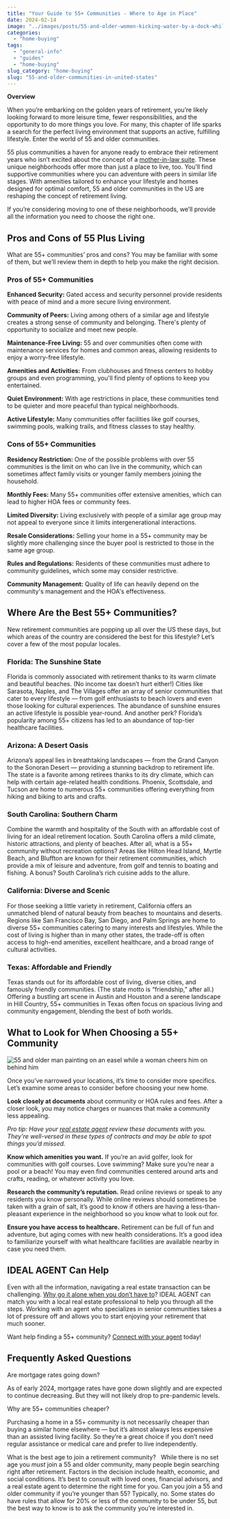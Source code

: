 ```yaml
---
title: "Your Guide to 55+ Communities - Where to Age in Place"
date: 2024-02-14
image: "../images/posts/55-and-older-women-kicking-water-by-a-dock-while-laughing-about-it.jpg"
categories: 
  - "home-buying"
tags: 
  - "general-info"
  - "guides"
  - "home-buying"
slug_category: "home-buying"
slug: "55-and-older-communities-in-united-states"
---
```


**Overview**

When you’re embarking on the golden years of retirement, you’re likely looking forward to more leisure time, fewer responsibilities, and the opportunity to do more things you love. For many, this chapter of life sparks a search for the perfect living environment that supports an active, fulfilling lifestyle. Enter the world of 55 and older communities.

55 plus communities a haven for anyone ready to embrace their retirement years who isn’t excited about the concept of a [mother-in-law suite](https://blog.idealagent.com/what-is-a-mother-in-law-suite). These unique neighborhoods offer more than just a place to live, too. You’ll find supportive communities where you can adventure with peers in similar life stages. With amenities tailored to enhance your lifestyle and homes designed for optimal comfort, 55 and older communities in the US are reshaping the concept of retirement living.

If you’re considering moving to one of these neighborhoods, we’ll provide all the information you need to choose the right one. 

## Pros and Cons of 55 Plus Living

What are 55+ communities’ pros and cons? You may be familiar with some of them, but we’ll review them in depth to help you make the right decision. 

### Pros of 55+ Communities

**Enhanced Security:** Gated access and security personnel provide residents with peace of mind and a more secure living environment.

**Community of Peers:** Living among others of a similar age and lifestyle creates a strong sense of community and belonging. There's plenty of opportunity to socialize and meet new people. 

**Maintenance-Free Living:** 55 and over communities often come with maintenance services for homes and common areas, allowing residents to enjoy a worry-free lifestyle. 

**Amenities and Activities:** From clubhouses and fitness centers to hobby groups and even programming, you'll find plenty of options to keep you entertained. 

**Quiet Environment:** With age restrictions in place, these communities tend to be quieter and more peaceful than typical neighborhoods. 

**Active Lifestyle:** Many communities offer facilities like golf courses, swimming pools, walking trails, and fitness classes to stay healthy. 

### Cons of 55+ Communities

**Residency Restriction:** One of the possible problems with over 55 communities is the limit on who can live in the community, which can sometimes affect family visits or younger family members joining the household.

**Monthly Fees:** Many 55+ communities offer extensive amenities, which can lead to higher HOA fees or community fees. 

**Limited Diversity:** Living exclusively with people of a similar age group may not appeal to everyone since it limits intergenerational interactions. 

**Resale Considerations:** Selling your home in a 55+ community may be slightly more challenging since the buyer pool is restricted to those in the same age group. 

**Rules and Regulations:** Residents of these communities must adhere to community guidelines, which some may consider restrictive. 

**Community Management:** Quality of life can heavily depend on the community's management and the HOA's effectiveness.

## Where Are the Best 55+ Communities?

New retirement communities are popping up all over the US these days, but which areas of the country are considered the best for this lifestyle? Let’s cover a few of the most popular locales. 

### Florida: The Sunshine State

Florida is commonly associated with retirement thanks to its warm climate and beautiful beaches. (No income tax doesn’t hurt either!) Cities like Sarasota, Naples, and The Villages offer an array of senior communities that cater to every lifestyle — from golf enthusiasts to beach lovers and even those looking for cultural experiences. The abundance of sunshine ensures an active lifestyle is possible year-round. And another perk? Florida’s popularity among 55+ citizens has led to an abundance of top-tier healthcare facilities. 

### Arizona: A Desert Oasis

Arizona’s appeal lies in breathtaking landscapes — from the Grand Canyon to the Sonoran Desert — providing a stunning backdrop to retirement life. The state is a favorite among retirees thanks to its dry climate, which can help with certain age-related health conditions. Phoenix, Scottsdale, and Tucson are home to numerous 55+ communities offering everything from hiking and biking to arts and crafts. 

### South Carolina: Southern Charm

Combine the warmth and hospitality of the South with an affordable cost of living for an ideal retirement location. South Carolina offers a mild climate, historic attractions, and plenty of beaches. After all, what is a 55+ community without recreation options? Areas like Hilton Head Island, Myrtle Beach, and Bluffton are known for their retirement communities, which provide a mix of leisure and adventure, from golf and tennis to boating and fishing. A bonus? South Carolina’s rich cuisine adds to the allure. 

### California: Diverse and Scenic

For those seeking a little variety in retirement, California offers an unmatched blend of natural beauty from beaches to mountains and deserts. Regions like San Francisco Bay, San Diego, and Palm Springs are home to diverse 55+ communities catering to many interests and lifestyles. While the cost of living is higher than in many other states, the trade-off is often access to high-end amenities, excellent healthcare, and a broad range of cultural activities. 

### Texas: Affordable and Friendly

Texas stands out for its affordable cost of living, diverse cities, and famously friendly communities. (The state motto is “friendship,” after all.) Offering a bustling art scene in Austin and Houston and a serene landscape in Hill Country, 55+ communities in Texas often focus on spacious living and community engagement, blending the best of both worlds. 

## What to Look for When Choosing a 55+ Community

![55 and older man painting on an easel while a woman cheers him on behind him](../images/posts/55-and-older-man-painting-on-an-easel-while-a-woman-cheers-him-on-behind-him.jpg)

Once you’ve narrowed your locations, it’s time to consider more specifics. Let’s examine some areas to consider before choosing your new home. 

**Look closely at documents** about community or HOA rules and fees. After a closer look, you may notice charges or nuances that make a community less appealing. 

_Pro tip: Have your [real estate agent](https://idealagent.com/) review these documents with you. They’re well-versed in these types of contracts and may be able to spot things you’d missed._ 

**Know which amenities you want.** If you’re an avid golfer, look for communities with golf courses. Love swimming? Make sure you’re near a pool or a beach! You may even find communities centered around arts and crafts, reading, or whatever activity you love. 

**Research the community’s reputation.** Read online reviews or speak to any residents you know personally. While online reviews should sometimes be taken with a grain of salt, it’s good to know if others are having a less-than-pleasant experience in the neighborhood so you know what to look out for. 

**Ensure you have access to healthcare.** Retirement can be full of fun and adventure, but aging comes with new health considerations. It’s a good idea to familiarize yourself with what healthcare facilities are available nearby in case you need them.

## IDEAL AGENT Can Help

Even with all the information, navigating a real estate transaction can be challenging. [Why go it alone when you don’t have to](https://blog.idealagent.com/Content/02%20February%20%2724/benefits-of-using-real-estate-agent-vs-for-sale-by-owner)? IDEAL AGENT can match you with a local real estate professional to help you through all the steps. Working with an agent who specializes in senior communities takes a lot of pressure off and allows you to start enjoying your retirement that much sooner. 

Want help finding a 55+ community? [Connect with your agent](https://idealagent.com/sell-your-home/) today!

## Frequently Asked Questions

Are mortgage rates going down? 

As of early 2024, mortgage rates have gone down slightly and are expected to continue decreasing. But they will not likely drop to pre-pandemic levels.  

Why are 55+ communities cheaper? 

Purchasing a home in a 55+ community is not necessarily cheaper than buying a similar home elsewhere — but it’s almost always less expensive than an assisted living facility. So they’re a great choice if you don’t need regular assistance or medical care and prefer to live independently.  

What is the best age to join a retirement community?   While there is no set age you _must_ join a 55 and older community, many people begin searching right after retirement. Factors in the decision include health, economic, and social conditions. It’s best to consult with loved ones, financial advisors, and a real estate agent to determine the right time for you. Can you join a 55 and older community if you’re younger than 55? Typically, no. Some states do have rules that allow for 20% or less of the community to be under 55, but the best way to know is to ask the community you’re interested in.
